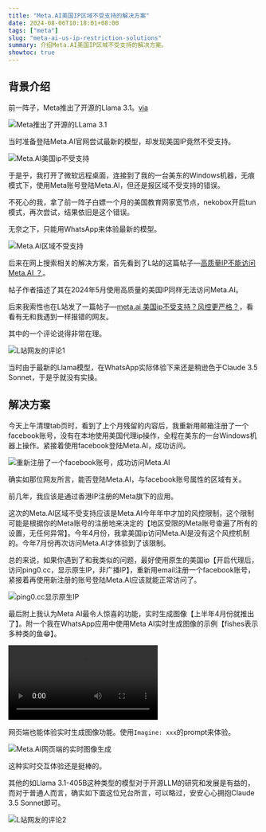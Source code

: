 ```yaml
---
title: "Meta.AI美国IP区域不受支持的解决方案"
date: 2024-08-06T10:18:01+08:00
tags: ["meta"]
slug: "meta-ai-us-ip-restriction-solutions"
summary: 介绍Meta.AI美国IP区域不受支持的解决方案。
showtoc: true
---
```


## 背景介绍

前一阵子，Meta推出了开源的Llama 3.1。[via](https://t.me/aigc1024/7441)

![Meta推出了开源的LLama 3.1](https://cdn.sa.net/2024/08/06/cWaxI5okwVnqSD4.webp)

当时准备登陆Meta.AI官网尝试最新的模型，却发现美国IP竟然不受支持。

![Meta.AI美国ip不受支持](https://cdn.sa.net/2024/08/06/aLz4huiCFRUOXZG.webp)

于是乎，我打开了微软远程桌面，连接到了我的一台美东的Windows机器，无痕模式下，使用Meta账号登陆Meta.AI，但还是报区域不受支持的错误。

不死心的我，拿了前一阵子白嫖一个月的美国教育网家宽节点，nekobox开启tun模式，再次尝试，结果依旧是这个错误。

无奈之下，只能用WhatsApp来体验最新的模型。

![Meta.AI区域不受支持](https://cdn.sa.net/2024/08/06/WrXPCkVnLSI3t4H.webp)

后来在网上搜索相关的解决方案，首先看到了L站的这篇帖子—[高质量IP不能访问Meta.AI ？](https://linux.do/t/topic/72735)。

帖子作者描述了其在2024年5月使用高质量的美国IP同样无法访问Meta.AI。

后来我索性也在L站发了一篇帖子—[meta.ai 美国ip不受支持？风控更严格？](https://linux.do/t/topic/157895)，看看有无和我遇到一样报错的网友。

其中的一个评论说得非常在理。

![L站网友的评论1](https://cdn.sa.net/2024/08/06/rs3czE5BFgh6uCO.webp)

当时由于最新的Llama模型，在WhatsApp实际体验下来还是稍逊色于Claude 3.5 Sonnet，于是乎就没有实操。

## 解决方案

今天上午清理tab页时，看到了上个月残留的内容后，我重新用邮箱注册了一个facebook账号，没有在本地使用美国代理ip操作，全程在美东的一台Windows机器上操作。紧接着使用facebook登陆Meta.AI，成功访问。

![重新注册了一个facebook账号，成功访问Meta.AI](https://cdn.sa.net/2024/08/06/QNJ3I4nPMv5AhGZ.webp)

确实如那位网友所言，能否登陆Meta.AI，与facebook账号属性的区域有关。

前几年，我应该是通过香港IP注册的Meta旗下的应用。

这次的Meta.AI区域不受支持应该是Meta.AI今年年中才加的风控限制，这个限制可能是根据你的Meta账号的注册地来决定的【地区受限的Meta账号查遍了所有的设置，无任何异常】。今年4月份，我拿美国ip访问Meta.AI是没有这个风控机制的。今年7月份再次访问Meta.AI才体验到了该限制。

总的来说，如果你遇到了和我类似的问题，最好使用原生的美国ip【开启代理后，访问ping0.cc，显示原生IP，非广播IP】，重新用email注册一个facebook账号，紧接着再使用新注册的账号登陆Meta.AI应该就能正常访问了。

![ping0.cc显示原生IP](https://cdn.sa.net/2024/08/06/Yi5XwPIt2vkmNyq.webp)

最后附上我认为Meta AI最令人惊喜的功能，实时生成图像【上半年4月份就推出了】。附一个我在WhatsApp应用中使用Meta AI实时生成图像的示例【fishes表示多种类的鱼😁】。

<div class="ratio ratio-16x9" style="max-height: 80vh;">
  <video controls>
    <source src="https://cdn.jiakai.page/videos/2024/meta_ai_imagine_demo.mp4" type="video/mp4">
    您的浏览器不支持视频标签。
  </video>
</div>

网页端也能体验实时生成图像功能。使用`Imagine: xxx`的prompt来体验。

![Meta.AI网页端的实时图像生成](https://cdn.sa.net/2024/08/06/jNLbOuzqvw4AWFc.webp)

这种实时交互体验还是挺棒的。

其他的如Llama 3.1-405B这种类型的模型对于开源LLM的研究和发展是有益的，而对于普通人而言，确实如下面这位兄台所言，可以略过，安安心心拥抱Claude 3.5 Sonnet即可。

![L站网友的评论2](https://cdn.sa.net/2024/08/06/vOFBZGKwpytVaLd.webp)